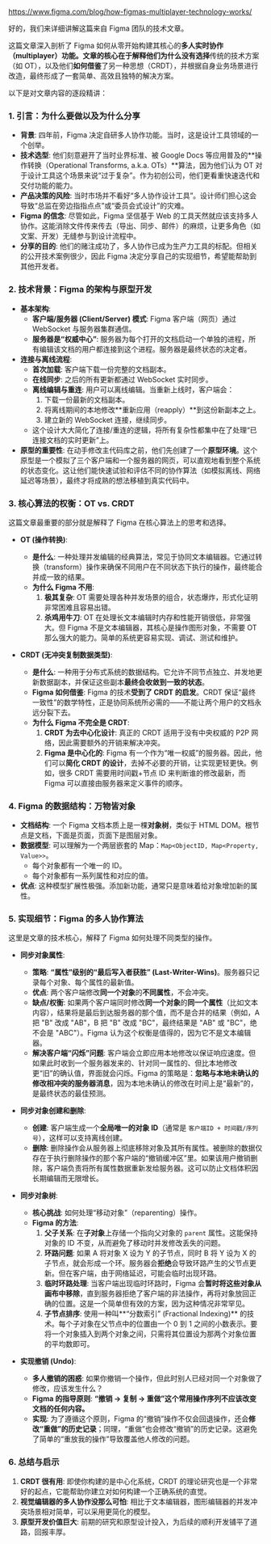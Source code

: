 https://www.figma.com/blog/how-figmas-multiplayer-technology-works/

好的，我们来详细讲解这篇来自 Figma 团队的技术文章。

这篇文章深入剖析了 Figma 如何从零开始构建其核心的**多人实时协作（multiplayer）**功能。文章的核心在于解释他们**为什么没有选择**传统的技术方案（如 OT），以及他们**如何借鉴**了另一种思想（CRDT），并根据自身业务场景进行改造，最终形成了一套简单、高效且独特的解决方案。

以下是对文章内容的逐段精讲：

### 1. 引言：为什么要做以及为什么分享

- **背景**: 四年前，Figma 决定自研多人协作功能。当时，这是设计工具领域的一个创举。
- **技术选型**: 他们刻意避开了当时业界标准、被 Google Docs 等应用普及的**操作转换（Operational Transforms, a.k.a. OTs）**算法，因为他们认为 OT 对于设计工具这个场景来说“过于复杂”。作为初创公司，他们更看重快速迭代和交付功能的能力。
- **产品决策的风险**: 当时市场并不看好“多人协作设计工具”。设计师们担心这会导致“总监在旁边指指点点”或“委员会式设计”的灾难。
- **Figma 的信念**: 尽管如此，Figma 坚信基于 Web 的工具天然就应该支持多人协作。这能消除文件传来传去（导出、同步、邮件）的麻烦，让更多角色（如文案、开发）无缝参与到设计流程中。
- **分享的目的**: 他们的赌注成功了，多人协作已成为生产力工具的标配。但相关的公开技术案例很少，因此 Figma 决定分享自己的实现细节，希望能帮助到其他开发者。

### 2. 技术背景：Figma 的架构与原型开发

- **基本架构**:
  - **客户端/服务器 (Client/Server) 模式**: Figma 客户端（网页）通过 WebSocket 与服务器集群通信。
  - **服务器是“权威中心”**: 服务器为每个打开的文档启动一个单独的进程，所有编辑该文档的用户都连接到这个进程。服务器是最终状态的决定者。
- **连接与离线流程**:
  - **首次加载**: 客户端下载一份完整的文档副本。
  - **在线同步**: 之后的所有更新都通过 WebSocket 实时同步。
  - **离线编辑与重连**: 用户可以离线编辑。当重新上线时，客户端会：
    1.  下载一份最新的文档副本。
    2.  将离线期间的本地修改**重新应用（reapply）**到这份新副本之上。
    3.  建立新的 WebSocket 连接，继续同步。
  - 这个设计大大简化了连接/重连的逻辑，将所有复杂性都集中在了处理“已连接文档的实时更新”上。
- **原型的重要性**: 在动手修改主代码库之前，他们先创建了一个**原型环境**。这个原型是一个模拟了三个客户端和一个服务器的网页，可以直观地看到整个系统的状态变化。这让他们能快速试验和评估不同的协作算法（如模拟离线、网络延迟等场景），最终才将成熟的想法移植到真实代码中。

### 3. 核心算法的权衡：OT vs. CRDT

这篇文章最重要的部分就是解释了 Figma 在核心算法上的思考和选择。

- **OT (操作转换)**:

  - **是什么**: 一种处理并发编辑的经典算法，常见于协同文本编辑器。它通过转换（transform）操作来确保不同用户在不同状态下执行的操作，最终能合并成一致的结果。
  - **为什么 Figma 不用**:
    1.  **极其复杂**: OT 需要处理各种并发场景的组合，状态爆炸，形式化证明非常困难且容易出错。
    2.  **杀鸡用牛刀**: OT 在处理长文本编辑时内存和性能开销很低，非常强大。但 Figma 不是文本编辑器，其核心是操作图形对象，不需要 OT 那么强大的能力。简单的系统更容易实现、调试、测试和维护。

- **CRDT (无冲突复制数据类型)**:
  - **是什么**: 一种用于分布式系统的数据结构。它允许不同节点独立、并发地更新数据副本，并保证这些副本**最终会收敛到一致的状态**。
  - **Figma 如何借鉴**: Figma 的技术**受到了 CRDT 的启发**。CRDT 保证“最终一致性”的数学特性，正是协同系统所必需的——不能让两个用户的文档永远分裂下去。
  - **为什么 Figma 不完全是 CRDT**:
    1.  **CRDT 为去中心化设计**: 真正的 CRDT 适用于没有中央权威的 P2P 网络，因此需要额外的开销来解决冲突。
    2.  **Figma 是中心化的**: Figma 有一个作为“唯一权威”的服务器。因此，他们可以**简化 CRDT 的设计**，去掉不必要的开销，让实现更轻更快。例如，很多 CRDT 需要用时间戳+节点 ID 来判断谁的修改最新，而 Figma 可以直接由服务器来定义事件的顺序。

### 4. Figma 的数据结构：万物皆对象

- **文档结构**: 一个 Figma 文档本质上是一棵**对象树**，类似于 HTML DOM。根节点是文档，下面是页面，页面下是图层对象。
- **数据模型**: 可以理解为一个两层嵌套的 Map：`Map<ObjectID, Map<Property, Value>>`。
  - 每个对象都有一个唯一的 ID。
  - 每个对象都有一系列属性和对应的值。
- **优点**: 这种模型扩展性极强。添加新功能，通常只是意味着给对象增加新的属性。

### 5. 实现细节：Figma 的多人协作算法

这里是文章的技术核心，解释了 Figma 如何处理不同类型的操作。

- **同步对象属性**:

  - **策略**: **“属性”级别的“最后写入者获胜” (Last-Writer-Wins)**。服务器只记录每个对象、每个属性的最新值。
  - **优点**: 两个客户端修改**同一个对象**的**不同属性**，不会冲突。
  - **缺点/权衡**: 如果两个客户端同时修改**同一个对象**的**同一个属性**（比如文本内容），结果将是最后到达服务器的那个值，而不是合并的结果（例如，A 把 "B" 改成 "AB"，B 把 "B" 改成 "BC"，最终结果是 "AB" 或 "BC"，绝不会是 "ABC"）。Figma 认为这个权衡是值得的，因为它不是文本编辑器。
  - **解决客户端“闪烁”问题**: 客户端会立即应用本地修改以保证响应速度。但如果此时收到一个服务器发来的、针对同一属性的、但比本地修改更“旧”的确认值，界面就会闪烁。Figma 的策略是：**忽略与本地未确认的修改相冲突的服务器消息**，因为本地未确认的修改在时间上是“最新”的，是最终状态的最佳预测。

- **同步对象创建和删除**:

  - **创建**: 客户端生成一个**全局唯一的对象 ID**（通常是 `客户端ID + 时间戳/序列号`），这样可以支持离线创建。
  - **删除**: 删除操作会从服务器上彻底移除对象及其所有属性。被删除的数据仅存在于执行删除操作的那个客户端的“撤销缓冲区”里。如果该用户撤销删除，客户端负责将所有属性数据重新发给服务器。这可以防止文档体积因长期编辑而无限增长。

- **同步对象树**:

  - **核心挑战**: 如何处理“移动对象”（reparenting）操作。
  - **Figma 的方法**:
    1.  **父子关系**: 在**子对象**上存储一个指向父对象的 `parent` 属性。这能保持对象的 ID 不变，从而避免了移动时并发修改丢失的问题。
    2.  **环路问题**: 如果 A 将对象 X 设为 Y 的子节点，同时 B 将 Y 设为 X 的子节点，就会形成一个环。服务器会**拒绝**会导致环路产生的父节点更新。但在客户端，由于网络延迟，可能会临时出现环路。
    3.  **临时环路处理**: 当客户端出现临时环路时，Figma 会**暂时将这些对象从画布中移除**，直到服务器拒绝了客户端的非法操作，再将对象放回正确的位置。这是一个简单但有效的方案，因为这种情况非常罕见。
    4.  **子节点排序**: 使用一种叫**“分数索引” (Fractional Indexing)** 的技术。每个子对象在父节点中的位置由一个 0 到 1 之间的小数表示。要将一个对象插入到两个对象之间，只需将其位置设为那两个对象位置的平均数即可。

- **实现撤销 (Undo)**:
  - **多人撤销的困惑**: 如果你撤销一个操作，但此时别人已经对同一个对象做了修改，应该发生什么？
  - **Figma 的指导原则**: **“撤销 -> 复制 -> 重做”这个常用操作序列不应该改变文档的任何内容。**
  - **实现**: 为了遵循这个原则，Figma 的“撤销”操作不仅会回退操作，还会**修改“重做”的历史记录**；同理，“重做”也会修改“撤销”的历史记录。这避免了简单的“重放我的操作”导致覆盖他人修改的问题。

### 6. 总结与启示

1.  **CRDT 很有用**: 即使你构建的是中心化系统，CRDT 的理论研究也是一个非常好的起点，它能帮助你建立对如何构建一个正确系统的直觉。
2.  **视觉编辑器的多人协作没那么可怕**: 相比于文本编辑器，图形编辑器的并发冲突场景相对简单，可以采用更简化的模型。
3.  **原型开发价值巨大**: 前期的研究和原型设计投入，为后续的顺利开发铺平了道路，回报丰厚。
